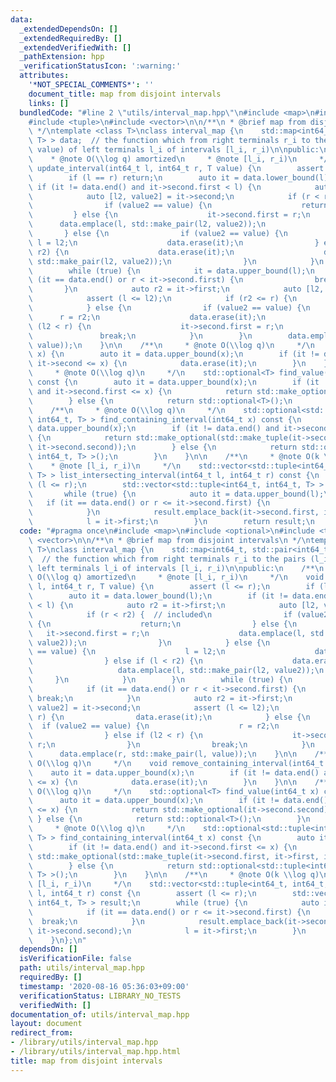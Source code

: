 ```yaml
---
data:
  _extendedDependsOn: []
  _extendedRequiredBy: []
  _extendedVerifiedWith: []
  _pathExtension: hpp
  _verificationStatusIcon: ':warning:'
  attributes:
    '*NOT_SPECIAL_COMMENTS*': ''
    document_title: map from disjoint intervals
    links: []
  bundledCode: "#line 2 \"utils/interval_map.hpp\"\n#include <map>\n#include <optional>\n\
    #include <tuple>\n#include <vector>\n\n/**\n * @brief map from disjoint intervals\n\
    \ */\ntemplate <class T>\nclass interval_map {\n    std::map<int64_t, std::pair<int64_t,\
    \ T> > data;  // the function which from right terminals r_i to the pairs (l_i,\
    \ value) of left terminals l_i of intervals [l_i, r_i)\n\npublic:\n    /**\n \
    \    * @note O(\\log q) amortized\n     * @note [l_i, r_i)\n     */\n    void\
    \ update_interval(int64_t l, int64_t r, T value) {\n        assert (l <= r);\n\
    \        if (l == r) return;\n        auto it = data.lower_bound(l);\n       \
    \ if (it != data.end() and it->second.first < l) {\n            auto r2 = it->first;\n\
    \            auto [l2, value2] = it->second;\n            if (r < r2) {  // included\n\
    \                if (value2 == value) {\n                    return;\n       \
    \         } else {\n                    it->second.first = r;\n              \
    \      data.emplace(l, std::make_pair(l2, value2));\n                }\n     \
    \       } else {\n                if (value2 == value) {\n                   \
    \ l = l2;\n                    data.erase(it);\n                } else if (l <\
    \ r2) {\n                    data.erase(it);\n                    data.emplace(l,\
    \ std::make_pair(l2, value2));\n                }\n            }\n        }\n\
    \        while (true) {\n            it = data.upper_bound(l);\n            if\
    \ (it == data.end() or r < it->second.first) {\n                break;\n     \
    \       }\n            auto r2 = it->first;\n            auto [l2, value2] = it->second;\n\
    \            assert (l <= l2);\n            if (r2 <= r) {\n                data.erase(it);\n\
    \            } else {\n                if (value2 == value) {\n              \
    \      r = r2;\n                    data.erase(it);\n                } else if\
    \ (l2 < r) {\n                    it->second.first = r;\n                }\n \
    \               break;\n            }\n        }\n        data.emplace(r, std::make_pair(l,\
    \ value));\n    }\n\n    /**\n     * @note O(\\log q)\n     */\n    void remove_containing_interval(int64_t\
    \ x) {\n        auto it = data.upper_bound(x);\n        if (it != data.end() and\
    \ it->second <= x) {\n            data.erase(it);\n        }\n    }\n\n    /**\n\
    \     * @note O(\\log q)\n     */\n    std::optional<T> find_value(int64_t x)\
    \ const {\n        auto it = data.upper_bound(x);\n        if (it != data.end()\
    \ and it->second.first <= x) {\n            return std::make_optional(it->second.second);\n\
    \        } else {\n            return std::optional<T>();\n        }\n    }\n\n\
    \    /**\n     * @note O(\\log q)\n     */\n    std::optional<std::tuple<int64_t,\
    \ int64_t, T> > find_containing_interval(int64_t x) const {\n        auto it =\
    \ data.upper_bound(x);\n        if (it != data.end() and it->second.first <= x)\
    \ {\n            return std::make_optional(std::make_tuple(it->second.first, it->first,\
    \ it->second.second));\n        } else {\n            return std::optional<std::tuple<int64_t,\
    \ int64_t, T> >();\n        }\n    }\n\n    /**\n     * @note O(k \\log q)\n \
    \    * @note [l_i, r_i)\n     */\n    std::vector<std::tuple<int64_t, int64_t,\
    \ T> > list_intersecting_interval(int64_t l, int64_t r) const {\n        assert\
    \ (l <= r);\n        std::vector<std::tuple<int64_t, int64_t, T> > result;\n \
    \       while (true) {\n            auto it = data.upper_bound(l);\n         \
    \   if (it == data.end() or r <= it->second.first) {\n                break;\n\
    \            }\n            result.emplace_back(it->second.first, it->first, it->second.second);\n\
    \            l = it->first;\n        }\n        return result;\n    }\n};\n"
  code: "#pragma once\n#include <map>\n#include <optional>\n#include <tuple>\n#include\
    \ <vector>\n\n/**\n * @brief map from disjoint intervals\n */\ntemplate <class\
    \ T>\nclass interval_map {\n    std::map<int64_t, std::pair<int64_t, T> > data;\
    \  // the function which from right terminals r_i to the pairs (l_i, value) of\
    \ left terminals l_i of intervals [l_i, r_i)\n\npublic:\n    /**\n     * @note\
    \ O(\\log q) amortized\n     * @note [l_i, r_i)\n     */\n    void update_interval(int64_t\
    \ l, int64_t r, T value) {\n        assert (l <= r);\n        if (l == r) return;\n\
    \        auto it = data.lower_bound(l);\n        if (it != data.end() and it->second.first\
    \ < l) {\n            auto r2 = it->first;\n            auto [l2, value2] = it->second;\n\
    \            if (r < r2) {  // included\n                if (value2 == value)\
    \ {\n                    return;\n                } else {\n                 \
    \   it->second.first = r;\n                    data.emplace(l, std::make_pair(l2,\
    \ value2));\n                }\n            } else {\n                if (value2\
    \ == value) {\n                    l = l2;\n                    data.erase(it);\n\
    \                } else if (l < r2) {\n                    data.erase(it);\n \
    \                   data.emplace(l, std::make_pair(l2, value2));\n           \
    \     }\n            }\n        }\n        while (true) {\n            it = data.upper_bound(l);\n\
    \            if (it == data.end() or r < it->second.first) {\n               \
    \ break;\n            }\n            auto r2 = it->first;\n            auto [l2,\
    \ value2] = it->second;\n            assert (l <= l2);\n            if (r2 <=\
    \ r) {\n                data.erase(it);\n            } else {\n              \
    \  if (value2 == value) {\n                    r = r2;\n                    data.erase(it);\n\
    \                } else if (l2 < r) {\n                    it->second.first =\
    \ r;\n                }\n                break;\n            }\n        }\n  \
    \      data.emplace(r, std::make_pair(l, value));\n    }\n\n    /**\n     * @note\
    \ O(\\log q)\n     */\n    void remove_containing_interval(int64_t x) {\n    \
    \    auto it = data.upper_bound(x);\n        if (it != data.end() and it->second\
    \ <= x) {\n            data.erase(it);\n        }\n    }\n\n    /**\n     * @note\
    \ O(\\log q)\n     */\n    std::optional<T> find_value(int64_t x) const {\n  \
    \      auto it = data.upper_bound(x);\n        if (it != data.end() and it->second.first\
    \ <= x) {\n            return std::make_optional(it->second.second);\n       \
    \ } else {\n            return std::optional<T>();\n        }\n    }\n\n    /**\n\
    \     * @note O(\\log q)\n     */\n    std::optional<std::tuple<int64_t, int64_t,\
    \ T> > find_containing_interval(int64_t x) const {\n        auto it = data.upper_bound(x);\n\
    \        if (it != data.end() and it->second.first <= x) {\n            return\
    \ std::make_optional(std::make_tuple(it->second.first, it->first, it->second.second));\n\
    \        } else {\n            return std::optional<std::tuple<int64_t, int64_t,\
    \ T> >();\n        }\n    }\n\n    /**\n     * @note O(k \\log q)\n     * @note\
    \ [l_i, r_i)\n     */\n    std::vector<std::tuple<int64_t, int64_t, T> > list_intersecting_interval(int64_t\
    \ l, int64_t r) const {\n        assert (l <= r);\n        std::vector<std::tuple<int64_t,\
    \ int64_t, T> > result;\n        while (true) {\n            auto it = data.upper_bound(l);\n\
    \            if (it == data.end() or r <= it->second.first) {\n              \
    \  break;\n            }\n            result.emplace_back(it->second.first, it->first,\
    \ it->second.second);\n            l = it->first;\n        }\n        return result;\n\
    \    }\n};\n"
  dependsOn: []
  isVerificationFile: false
  path: utils/interval_map.hpp
  requiredBy: []
  timestamp: '2020-08-16 05:36:03+09:00'
  verificationStatus: LIBRARY_NO_TESTS
  verifiedWith: []
documentation_of: utils/interval_map.hpp
layout: document
redirect_from:
- /library/utils/interval_map.hpp
- /library/utils/interval_map.hpp.html
title: map from disjoint intervals
---
```

